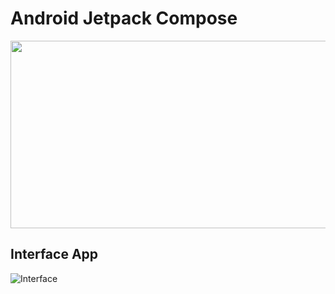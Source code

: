 # Android Jetpack Compose
<p align="center"><img src="https://www.gstatic.com/devrel-devsite/prod/vbad4fd6eb290ad214822e7a397f826be8dbcc36ca2a922ba48f41fb14286829c/android/images/lockup.svg" alt="" width="750" height="300"></p>

## Interface App

![Interface](https://i.imgur.com/nrskmtQ.png)
